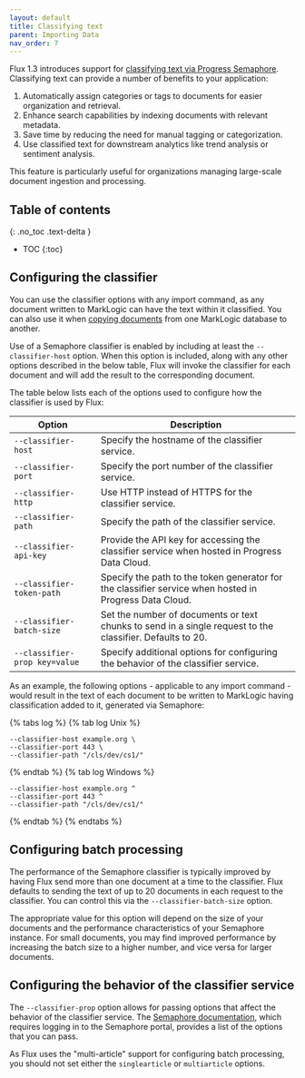 ```yaml
---
layout: default
title: Classifying text
parent: Importing Data
nav_order: 7
---
```


Flux 1.3 introduces support for [classifying text via Progress Semaphore](https://www.progress.com/semaphore). Classifying
text can provide a number of benefits to your application:

1. Automatically assign categories or tags to documents for easier organization and retrieval.
2. Enhance search capabilities by indexing documents with relevant metadata.
3. Save time by reducing the need for manual tagging or categorization.
4. Use classified text for downstream analytics like trend analysis or sentiment analysis.

This feature is particularly useful for organizations managing large-scale document ingestion and processing.

## Table of contents
{: .no_toc .text-delta }

- TOC
{:toc}

## Configuring the classifier

You can use the classifier options with any import command, as any document written to MarkLogic can have the text 
within it classified. You can also use it when [copying documents](../copy.md) from one MarkLogic database to another.

Use of a Semaphore classifier is enabled by including at least the `--classifier-host` option. When this option is 
included, along with any other options described in the below table, Flux will invoke the classifier for each document
and will add the result to the corresponding document. 

The table below lists each of the options used to configure how the classifier is used by Flux:
 
| Option | Description |
|---|---|
| `--classifier-host`        | Specify the hostname of the classifier service.  | 
| `--classifier-port`        | Specify the port number of the classifier service. | 
| `--classifier-http`        | Use HTTP instead of HTTPS for the classifier service. | 
| `--classifier-path`        | Specify the path of the classifier service. | 
| `--classifier-api-key`     | Provide the API key for accessing the classifier service when hosted in Progress Data Cloud. | 
| `--classifier-token-path`  | Specify the path to the token generator for the classifier service when hosted in Progress Data Cloud. | 
| `--classifier-batch-size`  | Set the number of documents or text chunks to send in a single request to the classifier. Defaults to 20. | 
| `--classifier-prop key=value` | Specify additional options for configuring the behavior of the classifier service. |

As an example, the following options - applicable to any import command - would result in the text of each document 
to be written to MarkLogic having classification added to it, generated via Semaphore:

{% tabs log %}
{% tab log Unix %}
```
--classifier-host example.org \
--classifier-port 443 \
--classifier-path "/cls/dev/cs1/"
```
{% endtab %}
{% tab log Windows %}
```
--classifier-host example.org ^
--classifier-port 443 ^
--classifier-path "/cls/dev/cs1/" 
```
{% endtab %}
{% endtabs %}

## Configuring batch processing

The performance of the Semaphore classifier is typically improved by having Flux send more than one document at a time
to the classifier. Flux defaults to sending the text of up to 20 documents in each request to the classifier. You 
can control this via the `--classifier-batch-size` option. 

The appropriate value for this option will depend on the size of your documents and the performance characteristics of
your Semaphore instance. For small documents, you may find improved performance by increasing the batch size to a 
higher number, and vice versa for larger documents.

## Configuring the behavior of the classifier service

The `--classifier-prop` option allows for passing options that affect the behavior of the classifier service. The
[Semaphore documentation](https://portal.smartlogic.com/docs/5.6/classification_server_-_developers_guide/calling_classification_server), 
which requires logging in to the Semaphore portal, provides a list of the options that you can pass. 

As Flux uses the "multi-article" support for configuring batch processing, you should not set either the 
`singlearticle` or `multiarticle` options. 
